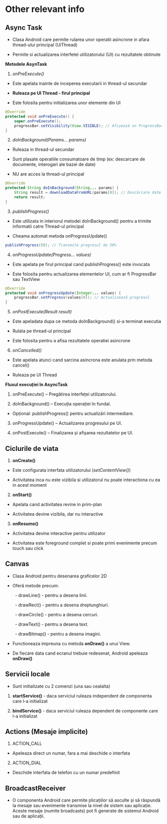 # Other relevant info

## Async Task

- Clasa Android care permite rularea unor operatii asincrone in afara thread-ului principal (UiThread)

- Permite si actualizarea interfetei utilizatorului (UI) cu rezultatele obtinute

**Metodele AsynTask**

1. *onPreExecute()*

- Este apelata inainte de inceperea executarii in thread-ul secundar

- **Ruleaza pe UI Thread - firul principal**

- Este folosita pentru initializarea unor elemente din UI

```java
@Override
protected void onPreExecute() {
    super.onPreExecute();
    progressBar.setVisibility(View.VISIBLE); // Afișează un ProgressBar
}
```

2. *doInBackground(Params... params)*

- Ruleaza in thread-ul secundar

- Sunt plasate operatiile consumatoare de timp (ex: descarcare de documente, interogari ale bazei de date)

- NU are acces la thread-ul principal

```java
@Override
protected String doInBackground(String... params) {
    String result = downloadDataFromURL(params[0]); // Descărcare date
    return result;
}
```

3. *publishProgress()*

- Este utilizata in interiorul metodei doInBackground() pentru a trimite informatii catre Thread-ul principal

- Cheama automat metoda onProgressUpdate()

```java
publishProgress(50); // Transmite progresul de 50%
```

4. *onProgressUpdate(Progress... values)*

- Este apelata pe firul principal cand publishProgress() este invocata

- Este folosita pentru actualizarea elementelor UI, cum ar fi ProgressBar sau TextView

```java
@Override
protected void onProgressUpdate(Integer... values) {
    progressBar.setProgress(values[0]); // Actualizează progresul
}
```

5. *onPostExecute(Result result)*

- Este apeladata dupa ce metoda doInBackground() si-a terminat executia

- Rulata pe thread-ul principal

- Este folosita pentru a afisa rezultatele operatiei asincrone 

6. *onCancelled()*

- Este apelata atunci cand sarcina asincrona este anulata prin metoda cancel()

- Ruleaza pe UI Thread

**Fluxul execuției în AsyncTask**

1.	onPreExecute() – Pregătirea interfeței utilizatorului.

2.	doInBackground() – Execuția operației în fundal.

- Opțional: publishProgress() pentru actualizări intermediare.

3.	onProgressUpdate() – Actualizarea progresului pe UI.

4.	onPostExecute() – Finalizarea și afișarea rezultatelor pe UI.

## Ciclurile de viata

1. **onCreate()**

- Este configurata interfata utilizatorului (*setContentView()*)

- Activitatea inca nu este vizibila si utilizatorul nu poate interactiona cu ea in acest moment

2. **onStart()**

- Apelata cand activitatea revine in prim-plan

- Activitatea devine vizibila, dar nu interactive

3. **onResume()**

- Activitatea devine interactive pentru utilizator

- Activitatea este foreground complet si poate primi evenimente precum touch sau click

## Canvas

- Clasa Android pentru desenarea graficelor 2D

- Oferă metode precum:

&emsp;&emsp; - drawLine() - pentru a desena linii.

&emsp;&emsp; -  drawRect() - pentru a desena dreptunghiuri.

&emsp;&emsp; - drawCircle() - pentru a desena cercuri.

&emsp;&emsp; - drawText() - pentru a desena text.

&emsp;&emsp; - drawBitmap() - pentru a desena imagini.

- Functioneaza impreuna cu metoda **onDraw()** a unui View.

- De fiecare data cand ecranul trebuie redesenat, Android apeleaza **onDraw()**

## Servicii locale

- Sunt initializate cu 2 comenzi (una sau cealalta)

1. **startService()** - daca serviciul ruleaza independent de componenta care l-a initializat

2. **bindService()** -  daca serviciul ruleaza dependent de componente care l-a initializat

## Actions (Mesaje implicite)

1. ACTION_CALL

- Apeleaza direct un numar, fara a mai deschide o interfata

2. ACTION_DIAL

- Deschide interfata de telefon cu un numar predefinit

## BroadcastReceiver

- O componenta Android care permite plicațiilor să asculte și să răspundă la mesaje sau evenimente transmise la nivel de sistem sau aplicație. Aceste mesaje (numite broadcasts) pot fi generate de sistemul Android sau de aplicații.


